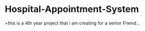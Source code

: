 # Hospital-Appointment-System
+this is a 4th year project that i am creating for a senior Friend...
